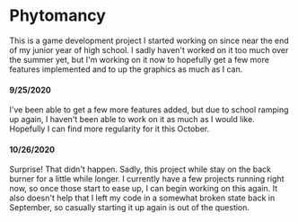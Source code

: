 # Phytomancy

This is a game development project I started working on since near the end of my junior year of high school. I sadly haven't worked on it too much over the summer yet, but I'm working on it now to hopefully get a few more features implemented and to up the graphics as much as I can.

#### 9/25/2020
I've been able to get a few more features added, but due to school ramping up again, I haven't been able to work on it as much as I would like. Hopefully I can find more regularity for it this October.

#### 10/26/2020
Surprise! That didn't happen. Sadly, this project while stay on the back burner for a little while longer. I currently have a few projects running right now, so once those start to ease up, I can begin working on this again. It also doesn't help that I left my code in a somewhat broken state back in September, so casually starting it up again is out of the question.
